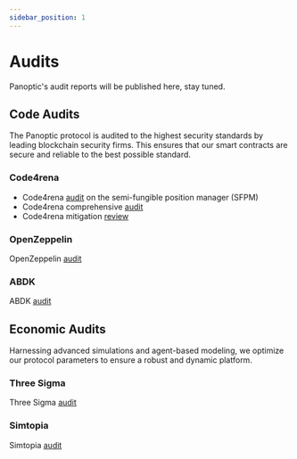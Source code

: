 ```yaml
---
sidebar_position: 1
---
```


# Audits
Panoptic's audit reports will be published here, stay tuned.

## Code Audits
The Panoptic protocol is audited to the highest security standards by leading blockchain security firms.
This ensures that our smart contracts are secure and reliable to the best possible standard.

### Code4rena
- Code4rena [audit](https://panoptic.xyz/blog/panoptic-code4rena-audit) on the semi-fungible position manager (SFPM)
- Code4rena comprehensive [audit](https://panoptic.xyz/blog/panoptic-code4rena-comprehensive-audit)
- Code4rena mitigation [review](https://x.com/Panoptic_xyz/status/1798082381418750216)

### OpenZeppelin
OpenZeppelin [audit](https://panoptic.xyz/blog/openzeppelin-audits-panoptic-defi-options-protocol)

### ABDK
ABDK [audit](https://panoptic.xyz/blog/abdk-audit-completion)

## Economic Audits
Harnessing advanced simulations and agent-based modeling, we optimize our protocol parameters to ensure a robust and dynamic platform.

### Three Sigma
Three Sigma [audit](https://panoptic.xyz/blog/panoptic-three-sigma-partnership)

### Simtopia
Simtopia [audit](https://panoptic.xyz/blog/simtopia-partnership-panoptic-defi-options)